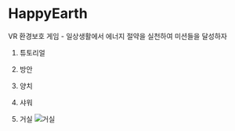 # HappyEarth
VR 환경보호 게임 - 일상생활에서 에너지 절약을 실천하여 미션들을 달성하자

1. 튜토리얼



2. 방안



3. 양치



4. 샤워



5. 거실
![거실](https://github.com/luke1546/HappyEarth/assets/77063001/1bf642a3-797b-46df-a6e1-0918e524a8ae)
